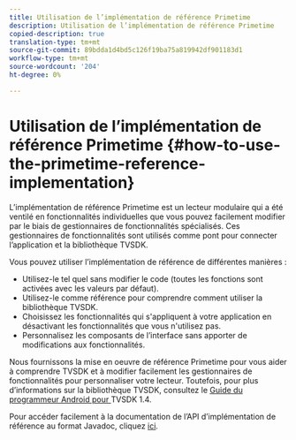 ```yaml
---
title: Utilisation de l’implémentation de référence Primetime
description: Utilisation de l’implémentation de référence Primetime
copied-description: true
translation-type: tm+mt
source-git-commit: 89bdda1d4bd5c126f19ba75a819942df901183d1
workflow-type: tm+mt
source-wordcount: '204'
ht-degree: 0%

---
```



# Utilisation de l’implémentation de référence Primetime {#how-to-use-the-primetime-reference-implementation}

L’implémentation de référence Primetime est un lecteur modulaire qui a été ventilé en fonctionnalités individuelles que vous pouvez facilement modifier par le biais de gestionnaires de fonctionnalités spécialisés. Ces gestionnaires de fonctionnalités sont utilisés comme pont pour connecter l’application et la bibliothèque TVSDK.

Vous pouvez utiliser l’implémentation de référence de différentes manières :

* Utilisez-le tel quel sans modifier le code (toutes les fonctions sont activées avec les valeurs par défaut).
* Utilisez-le comme référence pour comprendre comment utiliser la bibliothèque TVSDK.
* Choisissez les fonctionnalités qui s&#39;appliquent à votre application en désactivant les fonctionnalités que vous n&#39;utilisez pas.
* Personnalisez les composants de l’interface sans apporter de modifications aux fonctionnalités.

Nous fournissons la mise en oeuvre de référence Primetime pour vous aider à comprendre TVSDK et à modifier facilement les gestionnaires de fonctionnalités pour personnaliser votre lecteur. Toutefois, pour plus d’informations sur la bibliothèque TVSDK, consultez le [Guide du programmeur Android pour ](https://helpx.adobe.com/content/dam/help/en/primetime/programming-guides/psdk_android.pdf) TVSDK 1.4.

Pour accéder facilement à la documentation de l’API d’implémentation de référence au format Javadoc, cliquez [ici](https://help.adobe.com/en_US/primetime/api/reference_implementation/android/javadoc/index.html).
